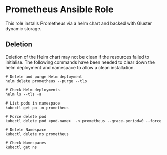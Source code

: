 # Prometheus Ansible Role

This role installs Prometheus via a helm chart and backed with Gluster dynamic storage.

## Deletion

Deletion of the Helm chart may not be clean if the resources failed to initialise. The following commands have been
needed to clear down the helm deployment and namespace to allow a clean installation.

```$bash
# Delete and purge Helm deployment
helm delete prometheus --purge --tls

# Check Helm deployments
helm ls --tls -a

# List pods in namespace
kubectl get po -n prometheus

# Force delete pod
kubectl delete pod <pod-name>  -n prometheus --grace-period=0 --force

# Delete Namespace
kubectl delete ns prometheus

# Check Namespaces
kubectl get ns
``` 